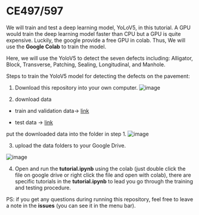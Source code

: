 # CE497/597

We will train and test a deep learning model, YoLoV5, in this tutorial. A GPU would train the deep learning model faster than CPU but a GPU is quite expensive. Luckily, the google provide a free GPU in colab. Thus, We will use the **Google Colab** to train the model.

Here, we will use the YoloV5 to detect the seven defects including: Alligator, Block, Transverse, Patching, Sealing, Longitudinal, and Manhole.

Steps to train the YoloV5 model for detecting the defects on the pavement:

1. Download this repository into your own computer.
![image](https://user-images.githubusercontent.com/95270677/218224154-b6b32c9d-ddd4-4038-9da2-563786d6322f.png)

2. download data

- train and validation data-> [link](https://drive.google.com/drive/folders/1gIIXfp-jqrDGA_VtqPlmXYdK4JlS0DRI?usp=sharing)

- test data ->  [link](https://drive.google.com/drive/folders/1pWsD3-THK2N5V44OhP_7LUl_T5l4G1xX?usp=sharing)

put the downloaded data into the folder in step 1.
![image](https://user-images.githubusercontent.com/95270677/218224554-9fd88f78-5dc2-4268-bde5-176476fec771.png)

3. upload the data folders to your Google Drive.

![image](https://user-images.githubusercontent.com/95270677/218227398-4c47f241-1f8f-40e5-ad5c-c8e12a8092eb.png)


4. Open and run the **tutorial.ipynb** using the colab (just double click the file on google drive or right click the file and open with colab), there are specific tutorials in the **tutorial.ipynb** to lead you go through the training and testing procedure.

PS: if you get any questions during running this repository, feel free to leave a note in the **issues** (you can see it in the menu bar).

